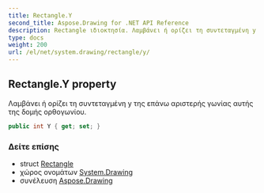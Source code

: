 ```yaml
---
title: Rectangle.Y
second_title: Aspose.Drawing for .NET API Reference
description: Rectangle ιδιοκτησία. Λαμβάνει ή ορίζει τη συντεταγμένη y της επάνω αριστερής γωνίας αυτής της δομής ορθογωνίου.
type: docs
weight: 200
url: /el/net/system.drawing/rectangle/y/
---
```

## Rectangle.Y property

Λαμβάνει ή ορίζει τη συντεταγμένη y της επάνω αριστερής γωνίας αυτής της δομής ορθογωνίου.

```csharp
public int Y { get; set; }
```

### Δείτε επίσης

* struct [Rectangle](../)
* χώρος ονομάτων [System.Drawing](../../rectangle/)
* συνέλευση [Aspose.Drawing](../../../)


